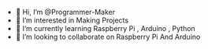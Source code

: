 - 👋 Hi, I’m @Programmer-Maker
- 👀 I’m interested in Making Projects
- 🌱 I’m currently learning Raspberry Pi , Arduino , Python
- 💞️ I’m looking to collaborate on Raspberry Pi And Arduino

<!---
Programmer-Maker/Programmer-Maker is a ✨ special ✨ repository because its `README.md` (this file) appears on your GitHub profile.
You can click the Preview link to take a look at your changes.
--->
